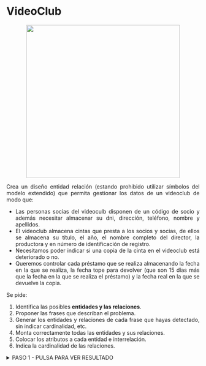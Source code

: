 <div align="justify">

# VideoClub

<div align="center">
<img src="img/.png" width="400px"/>
</div>

Crea un diseño entidad relación (estando prohibido utilizar símbolos del modelo extendido) que permita gestionar los datos de un videoclub de modo que:

- Las personas socias del videoculb disponen de un código de socio y además necesitar almacenar su dni, dirección, teléfono, nombre y apellidos.
- El videoclub almacena cintas que presta a los socios y socias, de ellos se almacena su título, el año, el nombre completo del director, la productora y en número de identificación de registro.
- Necesitamos poder indicar si una copia de la cinta en el videoclub está deteriorado o no.
- Queremos controlar cada préstamo que se realiza almacenando la fecha en la que se realiza, la fecha tope para devolver (que son 15 días más que la fecha en la que se realiza el préstamo) y la fecha real en la que se devuelve la copia.

Se pide:
  1. Identifica las posibles __entidades y las relaciones__.
  2. Proponer las frases que describan el problema.
  3. Generar los entidades y relaciones de cada frase que hayas detectado, sin indicar cardinalidad, etc.
  4. Monta correctamente todas las entidades y sus relaciones.
  5. Colocar los atributos a cada entidad e interrelación.
  6. Indica la cardinalidad de las relaciones.

<details>
      <summary>PASO 1 - PULSA PARA VER RESULTADO</summary>   
  </br>
  
  <img src="img/.drawio.png">
  
  </br>

</details>

</div>